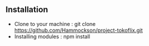 ## Installation

- Clone to your machine : git clone https://github.com/Hammockson/project-tokoflix.git
- Installing modules : npm install
